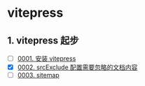 # vitepress


## 1. vitepress 起步

- [ ] [0001. 安装 vitepress](https://tnotesjs.github.io/TNotes.vitepress/notes/0001.%20%E5%AE%89%E8%A3%85%20vitepress/README)
- [x] [0002. srcExclude 配置需要忽略的文档内容](https://tnotesjs.github.io/TNotes.vitepress/notes/0002.%20srcExclude%20%E9%85%8D%E7%BD%AE%E9%9C%80%E8%A6%81%E5%BF%BD%E7%95%A5%E7%9A%84%E6%96%87%E6%A1%A3%E5%86%85%E5%AE%B9/README)
- [ ] [0003. sitemap](https://tnotesjs.github.io/TNotes.vitepress/notes/0003.%20sitemap/README)
